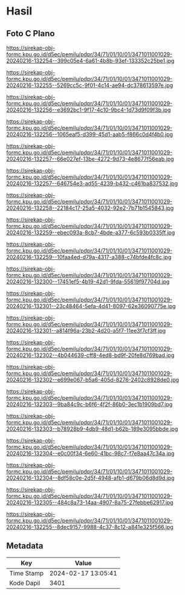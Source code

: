 # Hasil

## Foto C Plano

https://sirekap-obj-formc.kpu.go.id/d5ec/pemilu/pdpr/34/71/01/10/01/3471011001029-20240216-132254--399c05e4-6a61-4b8b-93ef-133352c25be1.jpg

https://sirekap-obj-formc.kpu.go.id/d5ec/pemilu/pdpr/34/71/01/10/01/3471011001029-20240216-132255--5269cc5c-9f01-4c14-ae94-dc378613597e.jpg

https://sirekap-obj-formc.kpu.go.id/d5ec/pemilu/pdpr/34/71/01/10/01/3471011001029-20240216-132256--e3692bc1-9f17-4c10-9bc4-1d73d9f09f3b.jpg

https://sirekap-obj-formc.kpu.go.id/d5ec/pemilu/pdpr/34/71/01/10/01/3471011001029-20240216-132256--1065eaf5-d399-45d1-aab5-f866c0d4f4b0.jpg

https://sirekap-obj-formc.kpu.go.id/d5ec/pemilu/pdpr/34/71/01/10/01/3471011001029-20240216-132257--66e027ef-13be-4272-9d73-4e8677f56eab.jpg

https://sirekap-obj-formc.kpu.go.id/d5ec/pemilu/pdpr/34/71/01/10/01/3471011001029-20240216-132257--646754e3-ad55-4239-b432-c461ba837532.jpg

https://sirekap-obj-formc.kpu.go.id/d5ec/pemilu/pdpr/34/71/01/10/01/3471011001029-20240216-132258--22184c17-25a5-4032-92e2-7b71b1545843.jpg

https://sirekap-obj-formc.kpu.go.id/d5ec/pemilu/pdpr/34/71/01/10/01/3471011001029-20240216-132259--ebec093a-8cb7-4bde-a377-6c593b0335ff.jpg

https://sirekap-obj-formc.kpu.go.id/d5ec/pemilu/pdpr/34/71/01/10/01/3471011001029-20240216-132259--10faa4ed-d79a-4317-a388-c74bfde4fc8c.jpg

https://sirekap-obj-formc.kpu.go.id/d5ec/pemilu/pdpr/34/71/01/10/01/3471011001029-20240216-132300--17451ef5-4b19-42d1-9fda-55619f97704d.jpg

https://sirekap-obj-formc.kpu.go.id/d5ec/pemilu/pdpr/34/71/01/10/01/3471011001029-20240216-132301--23c48464-5efa-4d41-8097-62e36090775e.jpg

https://sirekap-obj-formc.kpu.go.id/d5ec/pemilu/pdpr/34/71/01/10/01/3471011001029-20240216-132301--a814f96a-23b2-4d20-a5f7-11ee3f7cf3ff.jpg

https://sirekap-obj-formc.kpu.go.id/d5ec/pemilu/pdpr/34/71/01/10/01/3471011001029-20240216-132302--4b044639-cff8-4ed8-bd9f-20fe8d769bad.jpg

https://sirekap-obj-formc.kpu.go.id/d5ec/pemilu/pdpr/34/71/01/10/01/3471011001029-20240216-132302--e699e067-b5a6-405d-8276-2402c8928de0.jpg

https://sirekap-obj-formc.kpu.go.id/d5ec/pemilu/pdpr/34/71/01/10/01/3471011001029-20240216-132303--9ba84c9c-b6f6-4f2f-86b0-3ec1b1909bd7.jpg

https://sirekap-obj-formc.kpu.go.id/d5ec/pemilu/pdpr/34/71/01/10/01/3471011001029-20240216-132303--b78928b9-4db9-48d1-b62b-189e3095bbde.jpg

https://sirekap-obj-formc.kpu.go.id/d5ec/pemilu/pdpr/34/71/01/10/01/3471011001029-20240216-132304--e0c00f34-6e60-41bc-98c7-f7e8aa47c34a.jpg

https://sirekap-obj-formc.kpu.go.id/d5ec/pemilu/pdpr/34/71/01/10/01/3471011001029-20240216-132304--8df58c0e-2d5f-4948-afb1-d679b06d8d9d.jpg

https://sirekap-obj-formc.kpu.go.id/d5ec/pemilu/pdpr/34/71/01/10/01/3471011001029-20240216-132305--484c8a73-14aa-4907-8a75-27febbe62917.jpg

https://sirekap-obj-formc.kpu.go.id/d5ec/pemilu/pdpr/34/71/01/10/01/3471011001029-20240216-132255--8dec9157-9988-4c37-8c12-a841e325f566.jpg


## Metadata

| Key        | Value               |
| ---------- | ------------------- |
| Time Stamp | 2024-02-17 13:05:41 |
| Kode Dapil | 3401                |



